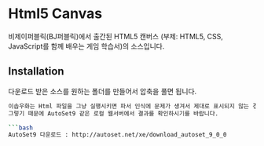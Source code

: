 # Html5 Canvas
비제이퍼블릭(BJ퍼블릭)에서 출간된 HTML5 캔버스 (부제: HTML5, CSS, JavaScript를 함께 배우는 게임 학습서)의 소스입니다.

## Installation

다운로드 받은 소스를 원하는 폴더를 만들어서 압축을 풀면 됩니다.

```bash
이솝우화는 Html 파일을 그냥 실행시키면 파서 인식에 문제가 생겨서 제대로 표시되지 않는 경우가 있습니다.
그렇기 때문에 AutoSet9 같은 로컬 웹서버에서 결과를 확인하시기를 바랍니다.

```bash
AutoSet9 다운로드 : http://autoset.net/xe/download_autoset_9_0_0
